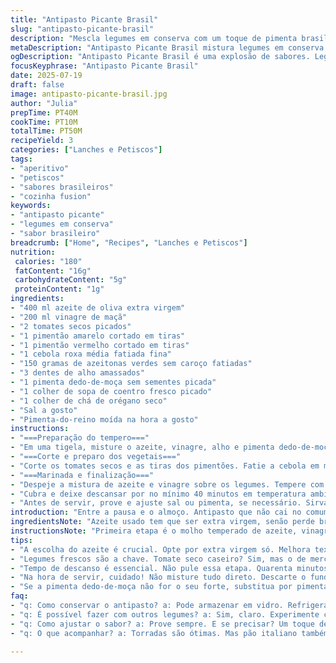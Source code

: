 ```yaml
---
title: "Antipasto Picante Brasil"
slug: "antipasto-picante-brasil"
description: "Mescla legumes em conserva com um toque de pimenta brasileira. Tomates secos, pimentões coloridos, cebolas e azeitonas verdes, tudo marinado em azeite e vinagre com alho picado e pimenta dedo-de-moça. Reposo fundamental para pegar sabor, uns 40 minutos. Serve como entrada para reunir sabores intensos, ótima para compartilhar. Substitui algumas ervas por coentro fresco, gerando aroma diferente. Volume aproximado 750 ml, rende uns 3 copos médios. Temperatura ambiente ou geladinho, acompanhando pão fresco ou torradas crocantes, samba no paladar."
metaDescription: "Antipasto Picante Brasil mistura legumes em conserva com pimenta dedo-de-moça. Ideal com pão fresco ou torradas. Sabor intenso para compartilhar."
ogDescription: "Antipasto Picante Brasil é uma explosão de sabores. Legumes em conserva, pimenta dedo-de-moça. O ideal para acompanhar uma boa conversa."
focusKeyphrase: "Antipasto Picante Brasil"
date: 2025-07-19
draft: false
image: antipasto-picante-brasil.jpg
author: "Julia"
prepTime: PT40M
cookTime: PT10M
totalTime: PT50M
recipeYield: 3
categories: ["Lanches e Petiscos"]
tags:
- "aperitivo"
- "petiscos"
- "sabores brasileiros"
- "cozinha fusion"
keywords:
- "antipasto picante"
- "legumes em conserva"
- "sabor brasileiro"
breadcrumb: ["Home", "Recipes", "Lanches e Petiscos"]
nutrition: 
 calories: "180" 
 fatContent: "16g"
 carbohydrateContent: "5g"
 proteinContent: "1g"
ingredients:
- "400 ml azeite de oliva extra virgem"
- "200 ml vinagre de maçã"
- "2 tomates secos picados"
- "1 pimentão amarelo cortado em tiras"
- "1 pimentão vermelho cortado em tiras"
- "1 cebola roxa média fatiada fina"
- "150 gramas de azeitonas verdes sem caroço fatiadas"
- "3 dentes de alho amassados"
- "1 pimenta dedo-de-moça sem sementes picada"
- "1 colher de sopa de coentro fresco picado"
- "1 colher de chá de orégano seco"
- "Sal a gosto"
- "Pimenta-do-reino moída na hora a gosto"
instructions:
- "===Preparação do tempero==="
- "Em uma tigela, misture o azeite, vinagre, alho e pimenta dedo-de-moça. Reserve para pegar sabor enquanto prepara os legumes."
- "===Corte e preparo dos vegetais==="
- "Corte os tomates secos e as tiras dos pimentões. Fatie a cebola em meia lua fina. Corte as azeitonas em rodelas. Misture todos em um recipiente grande."
- "===Marinada e finalização==="
- "Despeje a mistura de azeite e vinagre sobre os legumes. Tempere com orégano, coentro, sal e pimenta-do-reino. Misture bem para impregnar todos os sabores."
- "Cubra e deixe descansar por no mínimo 40 minutos em temperatura ambiente, mexendo ocasionalmente para uniformizar."
- "Antes de servir, prove e ajuste sal ou pimenta, se necessário. Sirva com pão artesanal crocante ou torradas para contraste."
introduction: "Entre a pausa e o almoço. Antipasto que não cai no comum, pimenta dedo-de-moça é a estrela que puxa o sabor pra frente. Tomate seco brasileiro, levemente acidificado, com aquele toque das azeitonas hiper frescas do mercado municipal. Pimentões coloridos pra dar vida e crocância, nada de monotonia. Cebola roxa aparece em fatias finas, explode aroma na boca. Tudo mergulhado em azeite e vinagre, o clássico que não perde a majestade. Coentro, uma ousadia, dá toque Brasileiro, diferente do manjericão italiano tradicional. Sal e pimenta só o suficiente. Tempo para macerar? Paciente, mais que 35 minutos. Sabor profundo na chegada. Serve em reunião, tira a pressa, pede nova rodada de conversa. Pão fresco ou torrada? Porque o crunchy faz parte do ritual. Não é só receita, é samba na mesa."
ingredientsNote: "Azeite usado tem que ser extra virgem, senão perde brilho e textura no fim. Vinagre de maçã traz acidez balanceada, suave, porém vigorosa. Tomate seco pode ser caseiro, de mercado ou importado, atenção ao sal. Pimentão fresco, escolha firme, sem manchas. Cebola roxa dá cor e aroma, substitui uma parte por chalota se quiser variação suave. Azeitonas verdes, escolha sem caroço para facilitar ao comer, fatiar fininho otimiza sabor e evita textura pesada. Alho amassado libera aroma, deve ser fresco, nunca velho para não amargar. Pimenta dedo-de-moça, retira sementes para controlar picância, sem ela vira outro prato. Orégano seco e coentro substituem o tradicional manjericão, reforçando o caráter brasileiro e agregando frescor. Sal e pimenta do reino sempre na medida, para não ofuscar outros sabores. Tudo junto forma uma mistura robusta, pronta para entrar na roda de petiscos. Ideal preparar com algumas horas de antecedência para sabor uniformizado e equilibrado."
instructionsNote: "Primeira etapa é o molho temperado de azeite, vinagre, pimenta e alho, que precisa descansar para extrair aroma. Enquanto isso, prepare os legumes rigorosamente cortados para texturas diferentes – os pimentões largos para crocância, cebola fatiada fina para morder sem exagero, tomate seco picado para toque ácido concentrado. Misture tudo e junte o molho. Mexa delicadamente para não quebrar os pedaços. Deixe coberto, em pote fechado ou filme plástico para conservar aromas e evitar oxidação. Dar uns 40 minutos em temperatura ambiente já dá bom corpo, mexa de vez em quando para equalizar sabor. Depois veja sal e pimenta, corrigir se necessário. Na hora de servir, não misture o fundo do pote, pois o azeite pode ficar separado, faça leve mexida com garfo para manter visual e consistência agradáveis. Ofereça acompanhado de torradas, pão caseiro ou italiano. Bom para compartilhar em petisco, roda de conversa, comida sem frescura, bar popular. Em dia quente, preferível gelar 10 minutos antes e tirar na hora de servir para que aromas não se percam. Tempo e paciência fazem milagres aqui, nada de pressa."
tips:
- "A escolha do azeite é crucial. Opte por extra virgem só. Melhora textura e sabor. Não use qualquer tipo. E o vinagre de maçã? Fundamental. Acidez na medida."
- "Legumes frescos são a chave. Tomate seco caseiro? Sim, mas o de mercado também vale. Corte tudo com atenção. Texturas não podem ser ignoradas, tudo na espessura certa."
- "Tempo de descanso é essencial. Não pule essa etapa. Quarenta minutos em temperatura ambiente são suficientes. Mexa de vez em quando. Isso ajuda a misturar os sabores."
- "Na hora de servir, cuidado! Não misture tudo direto. Descarte o fundo da marinada se estiver separado. Pode até dar outra textura, mas não é o que queremos."
- "Se a pimenta dedo-de-moça não for o seu forte, substitua por pimenta de outras variações. Mas não exagere, o sabor muda demais. Experimente com calma."
faq:
- "q: Como conservar o antipasto? a: Pode armazenar em vidro. Refrigerar é uma opção, mas não por muito tempo. Temperos perdem aroma. Melhor fazer fresco."
- "q: É possível fazer com outros legumes? a: Sim, claro. Experimente cenoura ou abobrinha. Tente deixar a textura crocante. Processos de marinada são disponíveis para todos."
- "q: Como ajustar o sabor? a: Prove sempre. E se precisar? Um toque de sal ou uma pitada de pimenta. Faça isso com cuidado. Pouco a pouco até o desejado."
- "q: O que acompanhar? a: Torradas são ótimas. Mas pão italiano também. O importante é a crocância. Não esqueça um bom vinho ou uma cerveja para complementar."

---
```

